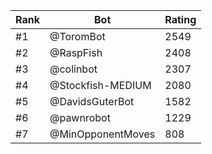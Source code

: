 Rank|Bot|Rating
---|---|---
#1|@ToromBot|2549
#2|@RaspFish|2408
#3|@colinbot|2307
#4|@Stockfish-MEDIUM|2080
#5|@DavidsGuterBot|1582
#6|@pawnrobot|1229
#7|@MinOpponentMoves|808
